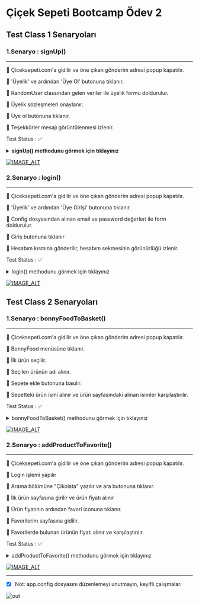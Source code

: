 # Çiçek Sepeti Bootcamp Ödev 2


## Test Class 1 Senaryoları
### 1.Senaryo : signUp()
--- 

🛑 Çiceksepeti.com'a gidilir ve öne çıkan gönderim adresi popup kapatılır.

🛑 'Üyelik' ve ardından 'Üye Ol' butonuna tıklanır.

🛑 RandomUser classından gelen veriler ile üyelik formu doldurulur.

🛑 Üyelik sözleşmeleri onaylanır.

🛑 Üye ol butonuna tıklanır.

🛑 Teşekkürler mesajı görüntülenmesi izlenir.

Test Status :  ✅

 
<details>
  <summary><strong> signUp() methodunu görmek için tıklayınız</strong></summary>
  
```java
public void signUp() throws FileNotFoundException, InterruptedException {
    String[] userArray = RandomUser.getRandomUser();

    Driver.get().findElement(By.xpath("//*[text()='Üyelik']")).click(); // Üyelik sekmesine tıklanması
    Driver.get().findElement(By.xpath("//*[text()='Üye Ol']")).click(); // Üyelik sekmesi içinden Üye Ol tıklanması
    Driver.get().findElement(By.id("NameIndivual")).sendKeys(userArray[0] + " " + userArray[1]); // Ad soyad bölümü yazdırılması
    Driver.get().findElement(By.id("EmailIndivual")).sendKeys(userArray[2]); // Email bölümü yazdırılması
    Driver.get().findElement(By.id("PasswordIndivual")).sendKeys(userArray[3]); // Şifre bölümü yazdırılması
    Driver.get().findElement(By.xpath("//label[@for='IsCheckAllContact']")).click(); // "Çiçeksepeti.com tarafından tarafıma ticari elektronik ileti gönderilmesine izin veriyorum."
    Driver.get().findElement(By.xpath("//button[text()='Okudum, Kabul Ediyorum']")).click(); // Popup okudum kabul ediyorum onayı
    Driver.get().findElement(By.xpath("//label[@for='IsCustomerContractConfirmed']")).click(); // "Üyelik Sözleşmesi 'ni ve Kişisel Verilerin Korunmasına İlişkin Aydınlatma Metni 'ni okudum, onaylıyorum."
    Driver.get().findElement(By.xpath("//button[text()='Okudum, Kabul Ediyorum']")).click(); // Popup okudum kabul ediyorum onayı

    if (!Driver.get().findElement(By.id("BlockCaptcha")).getAttribute("type").equals("hidden")) { //captcha çıkmadı ise
        System.out.println("Captcha var");
        System.out.println("Ben çok denedim ancak karşılaşamadım bir türlü, eğer denk gelirseniz haber etmeyi unutmayın :)");
    }
    Driver.get().findElement(By.xpath("//button[text()='Üye Ol']")).click(); // Üye Ol butonuna basıyoruz

    boolean isOK = Driver.get().findElement(By.className("membership-thanks__heading")).isDisplayed(); //Teşekkürler yazısı göründü ise kayıt başarılı demektir.

    Assert.assertTrue(String.valueOf(true), isOK);
}
```
</details>

[![IMAGE_ALT](https://user-images.githubusercontent.com/35347777/143438485-69fb4d73-9506-4700-bbd6-b0815341ed52.PNG)](https://www.youtube.com/watch?v=ncjw2tQszwI)
 
### 2.Senaryo : login()
--- 

🛑 Çiceksepeti.com'a gidilir ve öne çıkan gönderim adresi popup kapatılır.

🛑 'Üyelik' ve ardından 'Üye Girişi' butonuna tıklanır.

🛑 Config dosyasından alınan email ve password değerleri ile form doldurulur.

🛑 Giriş butonuna tıklanır 

🛑 Hesabım kısmına gönderilir, hesabım sekmesinin görünürlüğü izlenir.

Test Status :  ✅
 
<details>
  <summary> login() methodunu görmek için tıklayınız</summary>
  
  ```java
public void login() throws InterruptedException {
    Driver.get().findElement(By.xpath("//*[text()='Üyelik']")).click(); // Üyelik sekmesine tıklanması
    Driver.get().findElement(By.xpath("//*[text()='Üye Girişi']")).click(); // Üyelik sekmesi içinden Üye Girişi'ne tıklanması
    Driver.get().findElement(By.name("Email")).sendKeys(ConfigReader.get("email")); // app.config dosyasındaki email adresini yazdırıyoruz
    Driver.get().findElement(By.name("Password")).sendKeys(ConfigReader.get("password")); // app.config dosyasındaki password değerimizi yazdırıyoruz
    Driver.get().findElement(By.xpath("//button[text()='Giriş']")).click(); // Giriş butonuna bastırıyoruz
    Thread.sleep(2000);
    Driver.get().get("https://www.ciceksepeti.com/hesabim/siparislerim"); // Hesabım kısmına gönderelim
    boolean account = Driver.get().findElement(By.xpath("(//span[text()='Hesabım'])[1]")).isDisplayed(); // Hesabım sekmesi görünüyorsa giriş yapmış olarak kabul ediyoruz

    Assert.assertTrue(String.valueOf(true), account);
}
``` 
</details>

 [![IMAGE_ALT](https://user-images.githubusercontent.com/35347777/143438477-c2c32d7b-9f69-4783-81b8-7995970c1518.PNG)](https://youtu.be/vEKSMrsAY4c)



## Test Class 2 Senaryoları

### 1.Senaryo : bonnyFoodToBasket()
--- 

🛑 Çiceksepeti.com'a gidilir ve öne çıkan gönderim adresi popup kapatılır.

🛑 BonnyFood menüsüne tıklanır.

🛑 İlk ürün seçilir.

🛑 Seçilen ürünün adı alınır.

🛑 Sepete ekle butonuna basılır.

🛑 Sepetteki ürün ismi alınır ve ürün sayfasındaki alınan isimler karşılaştırılır.

Test Status :  ✅
 
<details>
  <summary> bonnyFoodToBasket() methodunu görmek için tıklayınız</summary>
  
  ```java
public void bonnyFoodToBasket() {
    Driver.get().findElement(By.xpath("(//*[contains(text(),'BonnyFood')])[2]")).click();
    Driver.get().findElement(By.xpath("//*[@alt='Seni Seviyorum Çikolataları']")).click(); // İlk ürünü seçtiriyoruz
    String productName = Driver.get().findElement(By.className("js-product-title")).getText(); // ürün ismini getiriyoruz
//    Driver.get().findElement(By.xpath("//input[@placeholder='Göndereceğiniz mahalleyi, Okul, Hastane vb. seçin']")).sendKeys("Kocaeli, İzmit/Kocaeli, Türkiye"); // Adres giriyoruz
//    Driver.get().findElement(By.xpath("//*[@data-secondary-address='İzmit/Kocaeli, Türkiye']")).click(); // İkincil adres giriyoruz
    Driver.get().findElement(By.xpath("//div[@class='product__action-col']")).click(); // Sepete ekle butonuna bastırıyoruz
    String basketProductName = Driver.get().findElement(By.className("cart__item-col-link")).getText(); // Sepet ekranında ürün ismini alıyoruz

    Assert.assertEquals(productName, basketProductName);
}
``` 
</details>

 [![IMAGE_ALT](https://user-images.githubusercontent.com/35347777/143438492-66d87cbe-e1ec-41b8-8f99-2de51f915596.PNG)](https://www.youtube.com/watch?v=tfUCLMuX0zs)
 
 
### 2.Senaryo : addProductToFavorite()
--- 

🛑 Çiceksepeti.com'a gidilir ve öne çıkan gönderim adresi popup kapatılır.

🛑 Login işlemi yapılır

🛑 Arama bölümüne "Çikolata" yazılır ve ara butonuna tıklanır.

🛑 İlk ürün sayfasına girilir ve ürün fiyatı alınır

🛑 Ürün fiyatının ardından favori iconuna tıklanır.

🛑 Favorilerim sayfasına gidilir.

🛑 Favorilerde bulunan ürünün fiyatı alınır ve karşılaştırılır.

Test Status :  ✅
 
<details>
  <summary> addProductToFavorite() methodunu görmek için tıklayınız</summary>
  
  ```java
public void addProductToFavorite() throws InterruptedException {
    Test1 loginCase = new Test1();
    loginCase.login(); // Login methodunu çağırıyoruz
    Driver.get().findElement(By.xpath("//input[@placeholder='Ürün veya kategori ara']")).sendKeys("Çikolata"); // Çikolata kelimesini arama kutusuna yazdırıyoruz
    Driver.get().findElement(By.xpath("//span[text()='ARA']")).click(); // Ara butonuna bastırıyoruz
    Driver.get().findElement(By.cssSelector(".products__item:nth-child(1)")).click(); // ilk ürünü seçtiriyoruz
    String productPrice = Driver.get().findElement(By.className("js-price-integer")).getText(); // ürün fiyatını getiriyoruz
    Driver.get().findElement(By.xpath("//i[@class='icon-favorite favorite__icon']")).click(); // favori iconuna tıklatıyoruz
    Thread.sleep(2000);
    Driver.get().findElement(By.className("user-menu__link--favorite")).click(); // favorilerime gidiyoruz
    String favProductPrice = Driver.get().findElement(By.className("price__integer-value")).getText(); // favoriler ekranında ürün fiyatını alıyoruz
    String favoriIcon = Boolean.toString(Driver.get().findElement(By.className("add-favorite")).isDisplayed()); // üründeki favori iconu kontrol

    Assert.assertTrue((productPrice.equals(favProductPrice)) || (favoriIcon.equals("true"))); // ürün sayfasındaki fiyat ile favoriler erkanındaki fiyat karşılaştırılması veya icon karşılaştırılması ile sorgulama
}
``` 
</details>

 [![IMAGE_ALT](https://user-images.githubusercontent.com/35347777/143438467-f66e13b3-a673-48d2-9f26-b7e8977c73b7.PNG)](https://youtu.be/fNsP4h1ONdA)
 
--- 

- [X] Not: app.config dosyasını düzenlemeyi unutmayın, keyifli çalışmalar.

![out](https://user-images.githubusercontent.com/35347777/143421998-20d8db44-093d-4f76-8cc9-e08c1bb598e2.gif)
